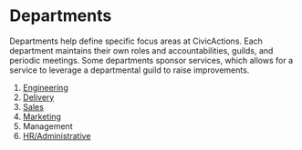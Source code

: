 # Departments

Departments help define specific focus areas at CivicActions. Each department maintains their own 
roles and accountabilities, guilds, and periodic meetings. Some departments sponsor services, which allows for 
a service to leverage a departmental guild to raise improvements.

1. [Engineering](../05-engineering)
1. [Delivery](../06-project-management)
1. [Sales](../07-sales)
1. [Marketing](../10-marketing)
1. Management
1. [HR/Administrative](../08-hr-admin)
